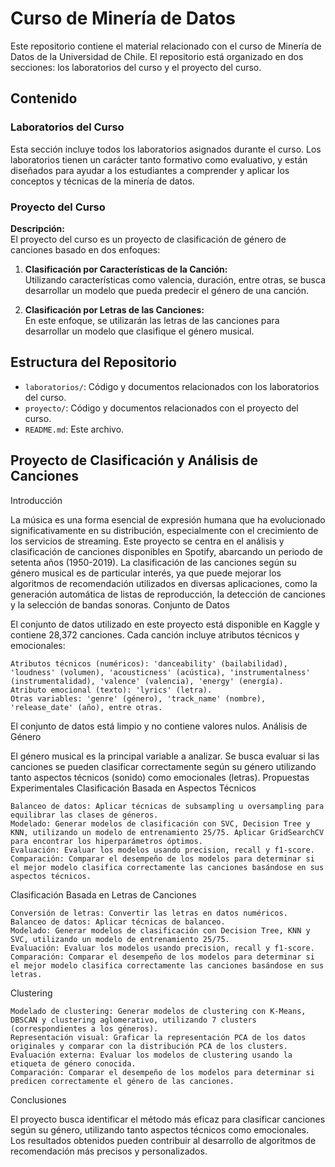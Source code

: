# Curso de Minería de Datos

Este repositorio contiene el material relacionado con el curso de Minería de Datos de la Universidad de Chile. El repositorio está organizado en dos secciones: los laboratorios del curso y el proyecto del curso.

## Contenido

### Laboratorios del Curso
Esta sección incluye todos los laboratorios asignados durante el curso. Los laboratorios tienen un carácter tanto formativo como evaluativo, y están diseñados para ayudar a los estudiantes a comprender y aplicar los conceptos y técnicas de la minería de datos.

### Proyecto del Curso
**Descripción:**  
El proyecto del curso es un proyecto de clasificación de género de canciones basado en dos enfoques:

1. **Clasificación por Características de la Canción:**  
   Utilizando características como valencia, duración, entre otras, se busca desarrollar un modelo que pueda predecir el género de una canción.

2. **Clasificación por Letras de las Canciones:**  
   En este enfoque, se utilizarán las letras de las canciones para desarrollar un modelo que clasifique el género musical.

## Estructura del Repositorio

- `laboratorios/`: Código y documentos relacionados con los laboratorios del curso.
- `proyecto/`: Código y documentos relacionados con el proyecto del curso.
- `README.md`: Este archivo.

## Proyecto de Clasificación y Análisis de Canciones
Introducción

La música es una forma esencial de expresión humana que ha evolucionado significativamente en su distribución, especialmente con el crecimiento de los servicios de streaming. Este proyecto se centra en el análisis y clasificación de canciones disponibles en Spotify, abarcando un periodo de setenta años (1950-2019). La clasificación de las canciones según su género musical es de particular interés, ya que puede mejorar los algoritmos de recomendación utilizados en diversas aplicaciones, como la generación automática de listas de reproducción, la detección de canciones y la selección de bandas sonoras.
Conjunto de Datos

El conjunto de datos utilizado en este proyecto está disponible en Kaggle y contiene 28,372 canciones. Cada canción incluye atributos técnicos y emocionales:

    Atributos técnicos (numéricos): 'danceability' (bailabilidad), 'loudness' (volumen), 'acousticness' (acústica), 'instrumentalness' (instrumentalidad), 'valence' (valencia), 'energy' (energía).
    Atributo emocional (texto): 'lyrics' (letra).
    Otras variables: 'genre' (género), 'track_name' (nombre), 'release_date' (año), entre otras.

El conjunto de datos está limpio y no contiene valores nulos.
Análisis de Género

El género musical es la principal variable a analizar. Se busca evaluar si las canciones se pueden clasificar correctamente según su género utilizando tanto aspectos técnicos (sonido) como emocionales (letras).
Propuestas Experimentales
Clasificación Basada en Aspectos Técnicos

    Balanceo de datos: Aplicar técnicas de subsampling u oversampling para equilibrar las clases de géneros.
    Modelado: Generar modelos de clasificación con SVC, Decision Tree y KNN, utilizando un modelo de entrenamiento 25/75. Aplicar GridSearchCV para encontrar los hiperparámetros óptimos.
    Evaluación: Evaluar los modelos usando precision, recall y f1-score.
    Comparación: Comparar el desempeño de los modelos para determinar si el mejor modelo clasifica correctamente las canciones basándose en sus aspectos técnicos.

Clasificación Basada en Letras de Canciones

    Conversión de letras: Convertir las letras en datos numéricos.
    Balanceo de datos: Aplicar técnicas de balanceo.
    Modelado: Generar modelos de clasificación con Decision Tree, KNN y SVC, utilizando un modelo de entrenamiento 25/75.
    Evaluación: Evaluar los modelos usando precision, recall y f1-score.
    Comparación: Comparar el desempeño de los modelos para determinar si el mejor modelo clasifica correctamente las canciones basándose en sus letras.

Clustering

    Modelado de clustering: Generar modelos de clustering con K-Means, DBSCAN y clustering aglomerativo, utilizando 7 clusters (correspondientes a los géneros).
    Representación visual: Graficar la representación PCA de los datos originales y comparar con la distribución PCA de los clusters.
    Evaluación externa: Evaluar los modelos de clustering usando la etiqueta de género conocida.
    Comparación: Comparar el desempeño de los modelos para determinar si predicen correctamente el género de las canciones.

Conclusiones

El proyecto busca identificar el método más eficaz para clasificar canciones según su género, utilizando tanto aspectos técnicos como emocionales. Los resultados obtenidos pueden contribuir al desarrollo de algoritmos de recomendación más precisos y personalizados.
